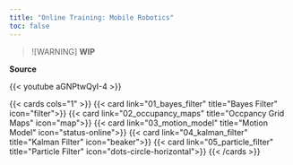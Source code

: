 ```yaml
---
title: "Online Training: Mobile Robotics"
toc: false
---
```


> ![WARNING] **WIP**

**Source**

{{< youtube aGNPtwQyI-4 >}}

{{< cards cols="1" >}}
{{< card link="01_bayes_filter" title="Bayes Filter" icon="filter">}}
{{< card link="02_occupancy_maps" title="Occpancy Grid Maps" icon="map">}}
{{< card link="03_motion_model" title="Motion Model" icon="status-online">}}
{{< card link="04_kalman_filter" title="Kalman Filter" icon="beaker">}}
{{< card link="05_particle_filter" title="Particle Filter" icon="dots-circle-horizontal">}}
{{< /cards >}}
